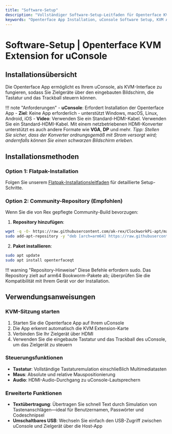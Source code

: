 ```yaml
---
title: "Software-Setup"
description: "Vollständiger Software-Setup-Leitfaden für Openterface KVM Extension for uConsole. Lernen Sie, wie Sie die Openterface App auf Ihrem uConsole installieren und konfigurieren für nahtlose KVM-Funktionalität."
keywords: "Openterface App Installation, uConsole Software Setup, KVM App Setup, uConsole App Konfiguration, Software Installation Guide"
---
```


# **Software-Setup** | Openterface KVM Extension for uConsole

## Installationsübersicht

Die Openterface App ermöglicht es Ihrem uConsole, als KVM-Interface zu fungieren, sodass Sie Zielgeräte über den eingebauten Bildschirm, die Tastatur und das Trackball steuern können.

!!! note "Anforderungen"
    - **uConsole**: Erfordert Installation der Openterface App
    - **Ziel**: Keine App erforderlich - unterstützt Windows, macOS, Linux, Android, iOS
    - **Video**: Verwenden Sie ein Standard-HDMI-Kabel. Verwenden Sie ein Standard-HDMI-Kabel. Mit einem netzbetriebenen HDMI-Konverter unterstützt es auch andere Formate wie **VGA**, **DP** und mehr. *Tipp: Stellen Sie sicher, dass der Konverter ordnungsgemäß mit Strom versorgt wird; andernfalls können Sie einen schwarzen Bildschirm erleben.*

## Installationsmethoden

### **Option 1: Flatpak-Installation**

Folgen Sie unserem [Flatpak-Installationsleitfaden](https://github.com/TechxArtisanStudio/Openterface_QT/blob/main/doc/flatpak_installation.md) für detaillierte Setup-Schritte.

### **Option 2: Community-Repository (Empfohlen)**

Wenn Sie die von Rex gepflegte Community-Build bevorzugen:

1. **Repository hinzufügen**:
```bash
wget -q -O- https://raw.githubusercontent.com/ak-rex/ClockworkPi-apt/main/bookworm/KEY.gpg | gpg --dearmor | sudo tee /etc/apt/trusted.gpg.d/ak-rex.gpg
sudo add-apt-repository -y "deb [arch=arm64] https://raw.githubusercontent.com/ak-rex/ClockworkPi-apt/main/bookworm stable main"
```

2. **Paket installieren**:
```bash
sudo apt update
sudo apt install openterfaceqt
```

!!! warning "Repository-Hinweise"
    Diese Befehle erfordern sudo. Das Repository zielt auf arm64 Bookworm-Pakete ab; überprüfen Sie die Kompatibilität mit Ihrem Gerät vor der Installation.

## Verwendungsanweisungen

### **KVM-Sitzung starten**
1. Starten Sie die Openterface App auf Ihrem uConsole
2. Die App erkennt automatisch die KVM Extension-Karte
3. Verbinden Sie Ihr Zielgerät über HDMI
4. Verwenden Sie die eingebaute Tastatur und das Trackball des uConsole, um das Zielgerät zu steuern

### **Steuerungsfunktionen**
- **Tastatur**: Vollständige Tastaturemulation einschließlich Multimediatasten
- **Maus**: Absolute und relative Mauspositionierung
- **Audio**: HDMI-Audio-Durchgang zu uConsole-Lautsprechern

### **Erweiterte Funktionen**
- **Textübertragung**: Übertragen Sie schnell Text durch Simulation von Tastenanschlägen—ideal für Benutzernamen, Passwörter und Codeschnipsel
- **Umschaltbares USB**: Wechseln Sie einfach den USB-Zugriff zwischen uConsole und Zielgerät über die Host-App
